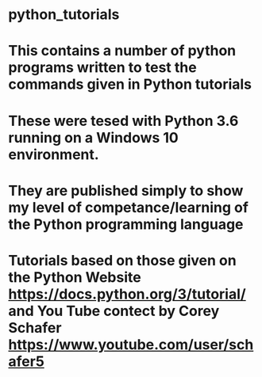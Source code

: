 # python_tutorials

# This contains a number of python programs written to test the commands given in Python tutorials
# These were tesed with Python 3.6 running on a Windows 10 environment.
# They are published simply to show my level of competance/learning of the Python programming language
# Tutorials based on those given on the Python Website https://docs.python.org/3/tutorial/ and You Tube contect by Corey Schafer https://www.youtube.com/user/schafer5
